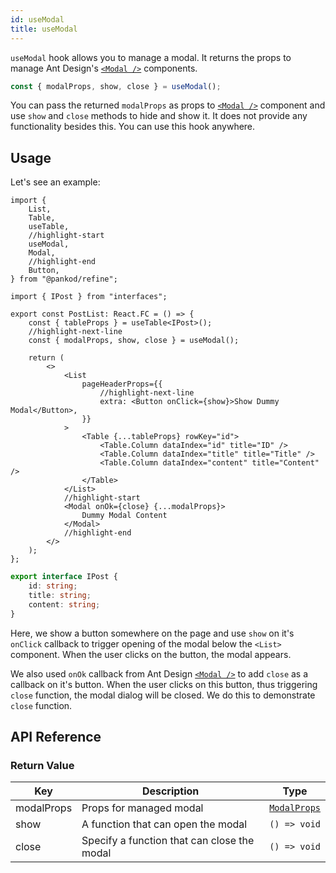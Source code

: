 ```yaml
---
id: useModal
title: useModal
---
```


`useModal` hook allows you to manage a modal. It returns the props to manage Ant Design's [`<Modal />`][Modal] components. 

```ts
const { modalProps, show, close } = useModal();
```

You can pass the returned `modalProps` as props to [`<Modal />`][Modal] component and use `show` and `close` methods to hide and show it. It does not provide any functionality besides this. You can use this hook anywhere.

## Usage

Let's see an example:

```tsx title="src/pages/posts/list.tsx"
import {
    List,
    Table,
    useTable,
    //highlight-start
    useModal,
    Modal,
    //highlight-end
    Button,
} from "@pankod/refine";

import { IPost } from "interfaces";

export const PostList: React.FC = () => {
    const { tableProps } = useTable<IPost>();
    //highlight-next-line
    const { modalProps, show, close } = useModal();

    return (
        <>
            <List
                pageHeaderProps={{
                    //highlight-next-line
                    extra: <Button onClick={show}>Show Dummy Modal</Button>,
                }}
            >
                <Table {...tableProps} rowKey="id">
                    <Table.Column dataIndex="id" title="ID" />
                    <Table.Column dataIndex="title" title="Title" />
                    <Table.Column dataIndex="content" title="Content" />
                </Table>
            </List>
            //highlight-start
            <Modal onOk={close} {...modalProps}>
                Dummy Modal Content
            </Modal>
            //highlight-end
        </>
    );
};
```

```ts title="src/interfaces/index.d.ts"
export interface IPost {
    id: string;
    title: string;
    content: string;
}
```

Here, we show a button somewhere on the page and use `show` on it's `onClick` callback to trigger opening of the modal below the `<List>` component. When the user clicks on the button, the modal appears.

We also used `onOk` callback from Ant Design [`<Modal />`][Modal] to add `close` as a callback on it's button. When the user clicks on this button, thus triggering `close` function, the modal dialog will be closed. We do this to demonstrate `close` function.

## API Reference

### Return Value

| Key        | Description                                 | Type                  |
| ---------- | ------------------------------------------- | --------------------- |
| modalProps | Props for managed modal                     | [`ModalProps`][Modal] |
| show       | A function that can open the modal          | `() => void`          |
| close      | Specify a function that can close the modal | `() => void`          |

[Modal]: https://ant.design/components/modal/#API
